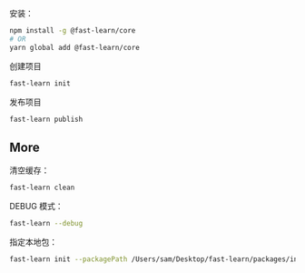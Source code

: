 
安装：

```bash
npm install -g @fast-learn/core
# OR
yarn global add @fast-learn/core
```

创建项目

```bash
fast-learn init 
```

发布项目

```bash
fast-learn publish
```

## More

清空缓存：

```bash
fast-learn clean
```

DEBUG 模式：

```bash
fast-learn --debug
```

指定本地包：

```bash
fast-learn init --packagePath /Users/sam/Desktop/fast-learn/packages/init/
```
